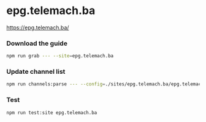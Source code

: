 # epg.telemach.ba

https://epg.telemach.ba/

### Download the guide

```sh
npm run grab --- --site=epg.telemach.ba
```

### Update channel list

```sh
npm run channels:parse --- --config=./sites/epg.telemach.ba/epg.telemach.ba.config.js --output=./sites/epg.telemach.ba/epg.telemach.ba.channels.xml
```

### Test

```sh
npm run test:site epg.telemach.ba
```
